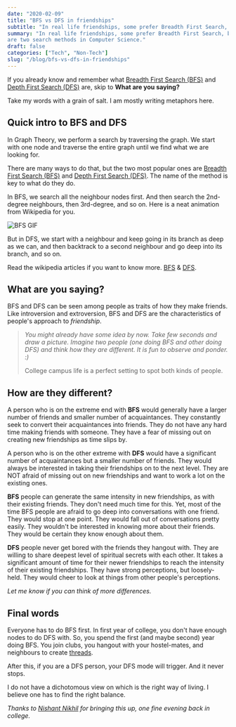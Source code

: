 ```yaml
---
date: "2020-02-09"
title: "BFS vs DFS in friendships"
subtitle: "In real life friendships, some prefer Breadth First Search, but some fancy Depth First Search"
summary: "In real life friendships, some prefer Breadth First Search, but some fancy Depth First Search. BFS and DFS
are two search methods in Computer Science."
draft: false
categories: ["Tech", "Non-Tech"]
slug: "/blog/bfs-vs-dfs-in-friendships"
---
```


If you already know and remember what [Breadth First Search (BFS)](https://en.wikipedia.org/wiki/Breadth-first_search) and
[Depth First Search (DFS)](https://en.wikipedia.org/wiki/Depth-first_search) are, skip to **What are you saying?**

Take my words with a grain of salt. I am mostly writing metaphors here.

## Quick intro to BFS and DFS

In Graph Theory, we perform a search by traversing the graph. We start with one node and traverse the entire graph until we find what we are looking for.

There are many ways to do that, but the two most popular ones are [Breadth First Search (BFS)](https://en.wikipedia.org/wiki/Breadth-first_search)
and [Depth First Search (DFS)](https://en.wikipedia.org/wiki/Depth-first_search). The name of the method is key to what do they do.

In BFS, we search all the neighbour nodes first. And then search the 2nd-degree neighbours, then 3rd-degree, and so on. Here is a neat animation from Wikipedia for you.

![BFS GIF](https://upload.wikimedia.org/wikipedia/commons/4/46/Animated_BFS.gif)

But in DFS, we start with a neighbour and keep going in its branch as deep as we can, and then backtrack to a second neighbour and go deep into its branch, and so on.

Read the wikipedia articles if you want to know more. [BFS](https://en.wikipedia.org/wiki/Breadth-first_search) & [DFS](https://en.wikipedia.org/wiki/Depth-first_search).

## What are you saying?

BFS and DFS can be seen among people as traits of how they make friends. Like introversion and extroversion, BFS and DFS are the characteristics of people's approach to _friendship_.

> _You might already have some idea by now. Take few seconds and draw a picture. Imagine two people (one doing BFS and other doing DFS)
> and think how they are different. It is fun to observe and ponder. :)_
>
> College campus life is a perfect setting to spot both kinds of people.

## How are they different?

A person who is on the extreme end with **BFS** would generally have a larger number of friends and smaller number of acquaintances.
They constantly seek to convert their acquaintances into friends. They do not have any hard time making friends with someone.
They have a fear of missing out on creating new friendships as time slips by.

A person who is on the other extreme with **DFS** would have a significant number of acquaintances but a smaller number of friends.
They would always be interested in taking their friendships on to the next level. They are NOT afraid of missing out on new friendships
and want to work a lot on the existing ones.

**BFS** people can generate the same intensity in new friendships, as with their existing friends. They don't need much time for this.
Yet, most of the time BFS people are afraid to go deep into conversations with one friend. They would stop at one point.
They would fall out of conversations pretty easily. They wouldn't be interested in knowing more about their friends.
They would be certain they know enough about them.

**DFS** people never get bored with the friends they hangout with. They are willing to share deepest level of spiritual secrets
with each other. It takes a significant amount of time for their newer friendships to reach the intensity of their existing
friendships. They have strong perceptions, but loosely-held. They would cheer to look at things from other people's perceptions.

_Let me know if you can think of more differences._

## Final words

Everyone has to do BFS first. In first year of college, you don't have enough nodes to do DFS with. So, you spend the first
(and maybe second) year doing BFS. You join clubs, you hangout with your hostel-mates, and neighbours to create
[threads](/blog/threads/).

After this, if you are a DFS person, your DFS mode will trigger. And it never stops.

I do not have a dichotomous view on which is the right way of living. I believe one has to find the right balance.

_Thanks to [Nishant Nikhil](https://nishnik.me) for bringing this up, one fine evening back in college._
